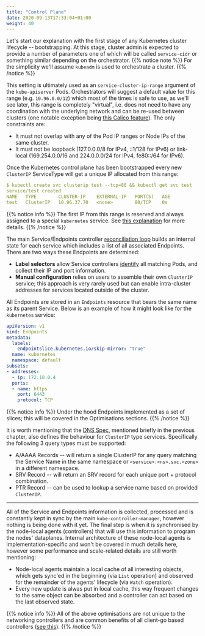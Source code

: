 ```yaml
---
title: "Control Plane"
date: 2020-09-13T17:33:04+01:00
weight: 40
---
```


Let's start our explanation with the first stage of any Kubernetes cluster lifecycle -- bootstrapping. At this stage, cluster admin is expected to provide a number of parameters one of which will be called `service-cidr` or something similar depending on the orchestrator. 
{{% notice note %}}
For the simplicity we'll assume `kubeadm` is used to orchestrate a cluster.
{{% /notice %}}

This setting is ultimately used as an `service-cluster-ip-range` argument of the `kube-apiserver` Pods. Orchestrators will suggest a default value for this range (e.g. `10.96.0.0/12`) which most of the times is safe to use, as we'll see later, this range is completely "virtual", i.e. does not need to have any coordination with the underlying network and can be re-used between clusters (one notable exception being [this Calico feature](https://docs.projectcalico.org/networking/advertise-service-ips#advertise-service-cluster-ip-addresses)). The only constraints are:

- It must not overlap with any of the Pod IP ranges or Node IPs of the same cluster.
- It must not be loopback (127.0.0.0/8 for IPv4, ::1/128 for IPv6) or link-local (169.254.0.0/16 and 224.0.0.0/24 for IPv4, fe80::/64 for IPv6).

Once the Kubernetes control plane has been bootstrapped every new `ClusterIP` ServiceType will get a unique IP allocated from this range:


```yaml
$ kubectl create svc clusterip test --tcp=80 && kubectl get svc test
service/test created
NAME   TYPE        CLUSTER-IP    EXTERNAL-IP   PORT(S)   AGE
test   ClusterIP   10.96.37.70   <none>        80/TCP    0s
```

{{% notice info %}}
The first IP from this range is reserved and always assigned to a special `kubernetes` service. See [this explanation](https://networkop.co.uk/post/2020-06-kubernetes-default/) for more details.
{{% /notice %}}


The main Service/Endpoints controller [reconciliation loop](https://github.com/kubernetes/kubernetes/blob/52eea971c57580c6b1b74f0a12bf9cc6083a4d6b/pkg/controller/endpoint/endpoints_controller.go#L378) builds an internal state for each service which includes a list of all associated Endpoints. There are two ways these Endpoints are determined:


- **Label selectors** allow Service controllers [identify](https://github.com/kubernetes/kubernetes/blob/52eea971c57580c6b1b74f0a12bf9cc6083a4d6b/pkg/controller/endpoint/endpoints_controller.go#L414) all matching Pods, and collect their IP and port information.
- **Manual configuration** relies on users to assemble their own `ClusterIP` service; this approach is very rarely used but can enable intra-cluster addresses for services located outside of the cluster.

All Endpoints are stored in an `Endpoints` resource that bears the same name as its parent Service. Below is an example of how it might look like for the `kubernetes` service:

```yaml
apiVersion: v1
kind: Endpoints
metadata:
  labels:
    endpointslice.kubernetes.io/skip-mirror: "true"
  name: kubernetes
  namespace: default
subsets:
- addresses:
  - ip: 172.18.0.4
  ports:
  - name: https
    port: 6443
    protocol: TCP
```

{{% notice info %}}
Under the hood Endpoints implemented as a set of slices; this will be covered in the Optimisations sections.
{{% /notice %}}

It is worth mentioning that the [DNS Spec](https://github.com/kubernetes/dns/blob/master/docs/specification.md#23---records-for-a-service-with-clusterip), mentioned briefly in the previous chapter, also defines the behaviour for `ClusterIP` type services. Specifically the following 3 query types must be supported:

* A/AAAA Records -- will return a single ClusterIP for any query matching the Service Name in the same namespace or `<service>.<ns>.svc.<zone>` in a different namespace.
* SRV Record -- will return an SRV record for each unique port + protocol combination.
* PTR Record -- can be used to lookup a service name based on provided `ClusterIP`.


---

All of the Service and Endpoints information is collected, processed and is constantly kept in sync by the main `kube-controller-manager`, however nothing is being done with it yet. The final step is when it is synchronised by the node-local agents (controllers) that will use this information to program the nodes' dataplanes. Internal architecture of these node-local agents is implementation-specific and won't be covered in much details here, however some performance and scale-related details are still worth mentioning:
* Node-local agents maintain a local cache of all interesting objects, which gets sync'ed in the beginning (via `List` operation) and observed for the remainder of the agents' lifecycle (via `Watch` operation).
* Every new update is alwas put in local cache, this way frequent changes to the same object can be absorbed and a controller can act based on the last observed state.


{{% notice info %}}
All of the above optimisations are not unique to the networking controllers and are common benefits of all client-go based controllers ([see this](https://github.com/kubernetes/sample-controller/blob/master/docs/controller-client-go.md)).
{{% /notice %}}
